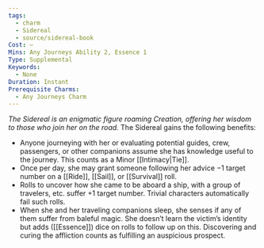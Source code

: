 ```yaml
---
tags:
  - charm
  - Sidereal
  - source/sidereal-book
Cost: —
Mins: Any Journeys Ability 2, Essence 1
Type: Supplemental
Keywords:
  - None
Duration: Instant
Prerequisite Charms:
  - Any Journeys Charm
---
```

*The Sidereal is an enigmatic figure roaming Creation, offering her wisdom to those who join her on the road.*
The Sidereal gains the following benefits: 
- Anyone journeying with her or evaluating potential guides, crew, passengers, or other companions assume she has knowledge useful to the journey. This counts as a Minor [[Intimacy|Tie]]. 
- Once per day, she may grant someone following her advice −1 target number on a [[Ride]], [[Sail]], or [[Survival]] roll. 
- Rolls to uncover how she came to be aboard a ship, with a group of travelers, etc. suffer +1 target number. Trivial characters automatically fail such rolls. 
- When she and her traveling companions sleep, she senses if any of them suffer from baleful magic. She doesn’t learn the victim’s identity but adds ([[Essence]]) dice on rolls to follow up on this. Discovering and curing the affliction counts as fulfilling an auspicious prospect.